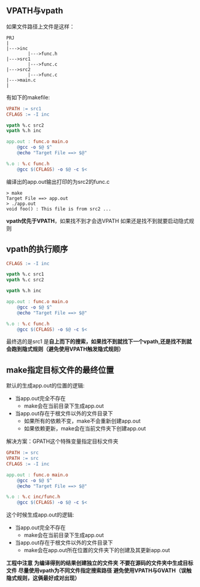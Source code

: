 ## VPATH与vpath

如果文件路径上文件是这样：

```
PRJ
|
|--->inc
        |--->func.h
|--->src1
        |--->func.c
|--->src2
        |--->func.c
|--->main.c   
|
```
有如下的makefile:
```makefile
VPATH := src1
CFLAGS := -I inc

vpath %.c src2
vpath %.h inc

app.out : func.o main.o
	@gcc -o $@ $^
	@echo "Target File ==> $@"

%.o : %.c func.h
	@gcc $(CFLAGS) -o $@ -c $<
```
编译出的app.out输出打印的为src2的func.c
```shell
> make
Target File ==> app.out
> ./app.out
void foo() : This file is from src2 ...
```
**vpath优先于VPATH**，如果找不到才会选VPATH
如果还是找不到就要启动隐式规则

## vpath的执行顺序

```makefile
CFLAGS := -I inc

vpath %.c src1
vpath %.c src2

vpath %.h inc

app.out : func.o main.o
	@gcc -o $@ $^
	@echo "Target File ==> $@"

%.o : %.c func.h
	@gcc $(CFLAGS) -o $@ -c $<
```
最终选的是src1
是**自上而下的搜索，如果找不到就找下一个vpath,还是找不到就会跑到隐式规则（避免使用VPATH触发隐式规则）**

## make指定目标文件的最终位置

默认的生成app.out的位置的逻辑:
* 当app.out完全不存在
  * make会在当前目录下生成app.out
* 当app.out存在于根文件以外的文件目录下
  * 如果所有的依赖不变，make不会重新创建app.out
  * 如果依赖更新，make会在当前文件夹下创建app.out

解决方案：GPATH这个特殊变量指定目标文件夹

```makefile
GPATH := src
VPATH := src
CFLAGS := -I inc

app.out : func.o main.o
	@gcc -o $@ $^
	@echo "Target File ==> $@"

%.o : %.c inc/func.h
	@gcc $(CFLAGS) -o $@ -c $<
```
这个时候生成app.out的逻辑:
* 当app.out完全不存在
  * make会在当前目录下生成app.out
* 当app.out存在于根文件以外的文件目录下
  * make会在app.out所在位置的文件夹下的创建及其更新app.out


**工程中注意**
**为编译得到的结果创建独立的文件夹**
**不要在源码的文件夹中生成目标文件**
**尽量使用vpath为不同文件指定搜索路径**
**避免使用VPATH与GVATH（误触隐式规则，这俩最好成对出现）**

